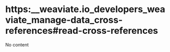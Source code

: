 # https:__weaviate.io_developers_weaviate_manage-data_cross-references#read-cross-references
No content